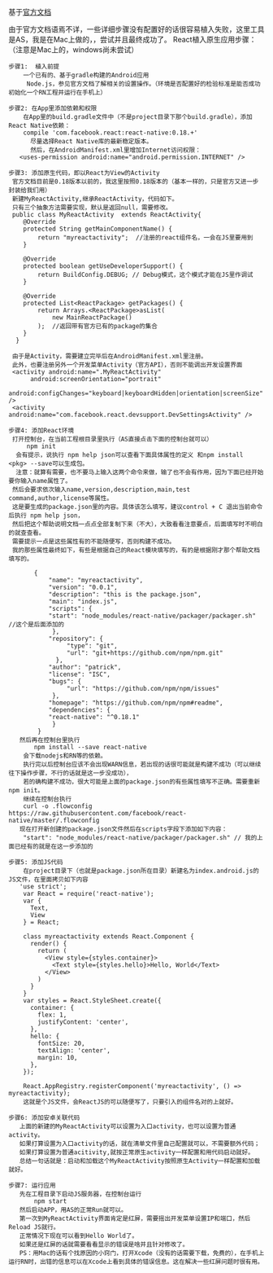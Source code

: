 基于[官方文档](http://reactnative.cn/docs/embedded-app-android.html#content)

由于官方文档语焉不详，一些详细步骤没有配置好的话很容易植入失败，这里工具是AS，我是在Mac上做的，，尝试并且最终成功了。
React植入原生应用步骤：（注意是Mac上的，windows尚未尝试）

    步骤1:  植入前提
        一个已有的、基于gradle构建的Android应用
         Node.js，参见官方文档了解相关的设置操作。（环境是否配置好的检验标准是能否成功初始化一个RN工程并运行在手机上）

    步骤2: 在App里添加依赖和权限      
        在App里的build.gradle文件中（不是project目录下那个build.gradle），添加React Native依赖：
        compile 'com.facebook.react:react-native:0.18.+'
          尽量选择React Native库的最新稳定版本。
          然后，在AndroidManifest.xml里增加Internet访问权限：
       <uses-permission android:name="android.permission.INTERNET" />
       
    步骤3: 添加原生代码，即以React为View的Activity
     官方文档目前是0.18版本以前的，我这里按照0.18版本的（基本一样的，只是官方又进一步封装给我们用）
     新建MyReactActivity,继承ReactActivity，代码如下。
     只有三个抽象方法需要实现，默认是返回null，需要修改。
     public class MyReactActivity  extends ReactActivity{
        @Override
        protected String getMainComponentName() {
            return "myreactactivity";  //注册的react组件名，一会在JS里要用到
        }

        @Override
        protected boolean getUseDeveloperSupport() {
            return BuildConfig.DEBUG; // Debug模式，这个模式才能在JS里作调试
        }

        @Override
        protected List<ReactPackage> getPackages() {
            return Arrays.<ReactPackage>asList(
                new MainReactPackage()
            );  //返回带有官方已有的package的集合
        }
      }
      
     由于是Activity，需要建立完毕后在AndroidManifest.xml里注册。
     此外，也要注册另外一个开发菜单Activity（官方API），否则不能调出开发设置界面
     <activity android:name=".MyReactActivity"
          android:screenOrientation="portrait"
          android:configChanges="keyboard|keyboardHidden|orientation|screenSize" />
     <activity android:name="com.facebook.react.devsupport.DevSettingsActivity" />
     
    步骤4: 添加React环境
     打开控制台，在当前工程根目录里执行（AS直接点击下面的控制台就可以）
         npm init
      会有提示，说执行 npm help json可以查看下面具体属性的定义 和npm install <pkg> --save可以生成包。
      注意：就算有需要，也不要马上输入这两个命令来做，输了也不会有作用，因为下面已经开始要你输入name属性了。
     然后会要求依次输入name,version,description,main,test command,author,license等属性。
     这是要生成的package.json里的内容。具体该怎么填写，建议control + C 退出当前命令后执行 npm help json，
     然后把这个帮助说明文档一点点全部复制下来（不大），大致看看注意要点，后面填写时不明白的就查查看。
     需要提示一点是这些属性有的不能随便写，否则构建不成功。
     我的那些属性最终如下，有些是根据自己的React模块填写的，有的是根据刚才那个帮助文档填写的。
     
           {
               "name": "myreactactivity",
               "version": "0.0.1", 
               "description": "this is the package.json",
               "main": "index.js",
               "scripts": {
               "start": "node_modules/react-native/packager/packager.sh" //这个是后面添加的
                },
               "repository": {
                    "type": "git",
                    "url": "git+https://github.com/npm/npm.git"
                 },
               "author": "patrick",
               "license": "ISC",
               "bugs": {
                    "url": "https://github.com/npm/npm/issues"
                },
               "homepage": "https://github.com/npm/npm#readme",
               "dependencies": {
               "react-native": "^0.18.1"
                }
            }
       然后再在控制台里执行
           npm install --save react-native
        会下载nodejs和RN等的依赖。
        执行完以后控制台应该不会出现WARN信息，若出现的话很可能就是构建不成功（可以继续往下操作步骤，不行的话就是这一步没成功），
        若的确构建不成功，很大可能是上面的package.json的有些属性填写不正确。需要重新npm init。
        继续在控制台执行
        curl -o .flowconfig https://raw.githubusercontent.com/facebook/react-native/master/.flowconfig
       现在打开新创建的package.json文件然后在scripts字段下添加如下内容：
        "start": "node_modules/react-native/packager/packager.sh" // 我的上面已经有的就是在这一步添加的
        
    步骤5: 添加JS代码
        在project目录下（也就是package.json所在目录）新建名为index.android.js的JS文件，在里面拷贝如下内容
       'use strict';
        var React = require('react-native');
        var {
          Text,
          View
        } = React;
        
        class myreactactivity extends React.Component {
          render() {
            return (
              <View style={styles.container}>
                <Text style={styles.hello}>Hello, World</Text>
              </View>
            )
          }
        }
        var styles = React.StyleSheet.create({
          container: {
            flex: 1,
            justifyContent: 'center',
          },
          hello: {
            fontSize: 20,
            textAlign: 'center',
            margin: 10,
          },
        });
        
        React.AppRegistry.registerComponent('myreactactivity', () => myreactactivity);
        这就是个JS文件，会ReactJS的可以随便写了，只要引入的组件名对的上就好。
        
    步骤6: 添加安卓关联代码
       上面的新建的MyReactActivity可以设置为入口activity，也可以设置为普通activity。
       如果打算设置为入口activity的话，就在清单文件里自己配置就可以，不需要额外代码；
       如果打算设置为普通acitivity,就按正常原生activity一样配置和用代码启动就好。
       总结一句话就是：启动和加载这个MyReactActivity按照原生Activity一样配置和加载就好。
       
    步骤7: 运行应用
       先在工程目录下启动JS服务器，在控制台运行
           npm start
       然后启动APP，用AS的正常Run就可以。
       第一次到MyReactActivity界面肯定是红屏，需要摇出开发菜单设置IP和端口，然后Reload JS就行。
       正常情况下现在可以看到Hello World了。
       如果还是红屏的话就需要看看显示的错误是啥并且针对修改了。
       PS：用Mac的话有个找原因的小窍门，打开Xcode（没有的话需要下载，免费的），在手机上运行RN时，出错的信息可以在Xcode上看到具体的错误信息。这在解决一些红屏问题时很有用。


        
